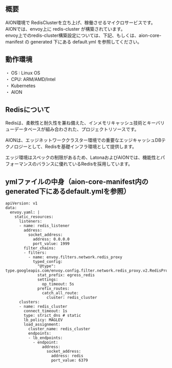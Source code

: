 ## 概要
AION環境で RedisClusterを立ち上げ、稼働させるマイクロサービスです。  
AIONでは、envoy上に redis-cluster が構築されています。  
envoy上でのredis-cluster構築設定については、下記、もしくは、aion-core-manifest の generated 下にある default.yml を参照してください。   

## 動作環境
・ OS : Linux OS  
・ CPU: ARM/AMD/Intel  
・ Kubernetes  
・ AION  

## Redisについて
Redisは、柔軟性と耐久性を兼ね備えた、インメモリキャッシュ技術とキーバリューデータベースが組み合わされた、プロジェクトリソースです。

AIONは、エッジネットワーククラスター環境での重要なエッジキャッシュDBテクノロジーとして、Redisを基礎インフラ環境として提供します。

エッジ環境はスペックの制限があるため、LatonaおよびAIONでは、機能性とパフォーマンスのバランスに優れているRedisを採用しています。

## ymlファイルの中身（aion-core-manifest内のgenerated下にあるdefault.ymlを参照） 

```      
apiVersion: v1
data:
  envoy.yaml: |
    static_resources:
      listeners:
      - name: redis_listener
        address:
          socket_address:
            address: 0.0.0.0
            port_value: 1999
        filter_chains:
        - filters:
          - name: envoy.filters.network.redis_proxy
            typed_config:
              "@type": type.googleapis.com/envoy.config.filter.network.redis_proxy.v2.RedisProxy
              stat_prefix: egress_redis
              settings:
                op_timeout: 5s
              prefix_routes:
                catch_all_route:
                  cluster: redis_cluster
      clusters:
      - name: redis_cluster
        connect_timeout: 1s
        type: strict_dns # static
        lb_policy: MAGLEV
        load_assignment:
          cluster_name: redis_cluster
          endpoints:
          - lb_endpoints:
            - endpoint:
                address:
                  socket_address:
                    address: redis
                    port_value: 6379

```